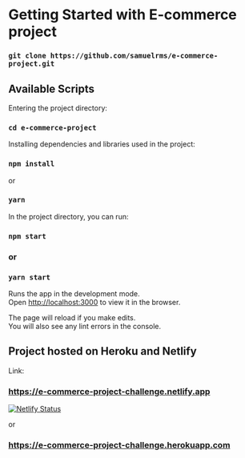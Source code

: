 # Getting Started with E-commerce project

### `git clone https://github.com/samuelrms/e-commerce-project.git`

## Available Scripts

Entering the project directory:

### `cd e-commerce-project`

Installing dependencies and libraries used in the project:

### `npm install`

or

### `yarn`

In the project directory, you can run:

### `npm start`

### or

### `yarn start`

Runs the app in the development mode.\
Open [http://localhost:3000](http://localhost:3000) to view it in the browser.

The page will reload if you make edits.\
You will also see any lint errors in the console.

## Project hosted on Heroku and Netlify

Link:

### https://e-commerce-project-challenge.netlify.app

[![Netlify Status](https://api.netlify.com/api/v1/badges/da62b876-e4f2-4852-a91f-99b18ef7bc1f/deploy-status)](https://app.netlify.com/sites/e-commerce-project-challenge/deploys)

or

### https://e-commerce-project-challenge.herokuapp.com
